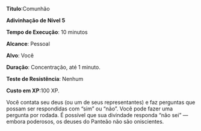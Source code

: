 **Titulo**:Comunhão

**Adivinhação de Nível 5**

**Tempo de Execução**: 10 minutos

**Alcance**: Pessoal

**Alvo**: Você

**Duração**: Concentração, até 1 minuto.

**Teste de Resistência**: Nenhum

**Custo em XP**:100 XP.

Você contata seu deus (ou um de seus representantes) e faz perguntas que possam ser respondidas com “sim” ou “não”. 
Você pode fazer uma pergunta por rodada. É possível que sua divindade responda “não sei” — embora poderosos, os deuses do Panteão não são oniscientes.
